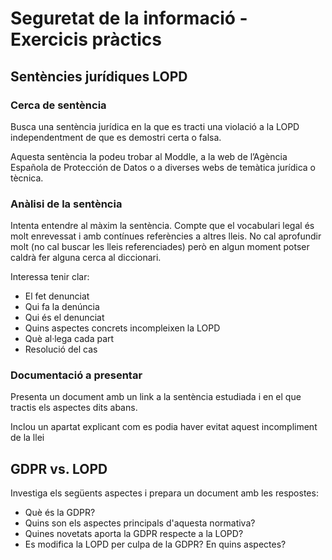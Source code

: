 Seguretat de la informació - Exercicis pràctics
=========================

Sentències jurídiques LOPD
-----------------------------

### Cerca de sentència


Busca una sentència jurídica en la que es tracti una violació a la LOPD
independentment de que es demostri certa o falsa.

Aquesta sentència la podeu trobar al Moddle, a la web de l’Agència Española
de Protección de Datos o a diverses webs de temàtica jurídica o tècnica.

### Anàlisi de la sentència


Intenta entendre al màxim la sentència. Compte que el vocabulari legal és
molt enrevessat i amb contínues referències a altres lleis. No cal aprofundir
molt (no cal buscar les lleis referenciades) però en algun moment potser
caldrà fer alguna cerca al diccionari.

Interessa tenir clar:
* El fet denunciat
* Qui fa la denúncia
* Qui és el denunciat
* Quins aspectes concrets incompleixen la LOPD
* Què al·lega cada part
* Resolució del cas

### Documentació a presentar


Presenta un document amb un link a la sentència estudiada i en el que
tractis els aspectes dits abans.

Inclou un apartat explicant com es podia haver evitat aquest
incompliment de la llei

GDPR vs. LOPD
----------------

Investiga els següents aspectes i prepara un document amb les respostes:
* Què és la GDPR?
* Quins son els aspectes principals d'aquesta normativa?
* Quines novetats aporta la GDPR respecte a la LOPD?
* Es modifica la LOPD per culpa de la GDPR? En quins aspectes?
